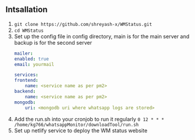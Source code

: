 ## Intsallation

1. `git clone https://github.com/shreyash-x/WMStatus.git`
2. `cd WMStatus`
3. Set up the config file in config directory, main is for the main server and backup is for the second server
    ```yaml
    mailer:
    enabled: true
    email: yourmail

    services:
    frontend:
        name: <service name as per pm2>
    backend:
        name: <service name as per pm2>
    mongodb:
        uri: <mongodb uri where whatsapp logs are stored>
    ```
4. Add the run.sh into your cronjob to run it regularly `0 12 * * * /home/kg766/whatsappMonitor/downloadTool/run.sh`
5. Set up netlify service to deploy the WM status website 
 